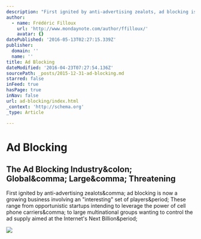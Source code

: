 ```yaml
---
description: "First ignited by anti-advertising zealots, ad blocking is now a growing business involving an \"interesting\" set of players. These range from opportunistic startups intending to leverage the power of cell phone carriers, to large multinational groups wanting to control the ad supply aimed at the Internet's Next Billion."
author:
  - name: Frédéric Filloux
    url: 'http://www.mondaynote.com/author/ffilloux/'
    avatar: {}
datePublished: '2016-05-13T02:27:15.339Z'
publisher:
  domain: ''
  name: ''
title: Ad Blocking
dateModified: '2016-04-23T07:27:54.136Z'
sourcePath: _posts/2015-12-31-ad-blocking.md
starred: false
inFeed: true
hasPage: true
inNav: false
url: ad-blocking/index.html
_context: 'http://schema.org'
_type: Article

---
```

# Ad Blocking

<article style=""><h1>The Ad Blocking Industry&amp;colon; Global&amp;comma; Large&amp;comma; Threatening</h1><p>First ignited by anti-advertising zealots&amp;comma; ad blocking is now a growing business involving an "interesting" set of players&amp;period; These range from opportunistic startups intending to leverage the power of cell phone carriers&amp;comma; to large multinational groups wanting to control the ad supply aimed at the Internet's Next Billion&amp;period;</p><img src="http://www.mondaynote.com/wp-content/uploads/2015/12/wave.jpeg" /></article>